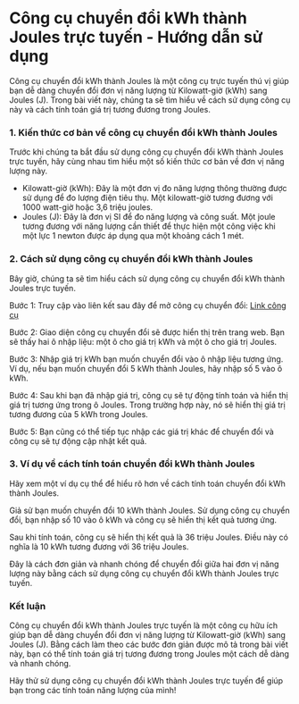 Công cụ chuyển đổi kWh thành Joules trực tuyến - Hướng dẫn sử dụng
==================================================================

Công cụ chuyển đổi kWh thành Joules là một công cụ trực tuyến thú vị giúp bạn dễ dàng chuyển đổi đơn vị năng lượng từ Kilowatt-giờ (kWh) sang Joules (J). Trong bài viết này, chúng ta sẽ tìm hiểu về cách sử dụng công cụ này và cách tính toán giá trị tương đương trong Joules.

### 1. Kiến thức cơ bản về công cụ chuyển đổi kWh thành Joules

Trước khi chúng ta bắt đầu sử dụng công cụ chuyển đổi kWh thành Joules trực tuyến, hãy cùng nhau tìm hiểu một số kiến thức cơ bản về đơn vị năng lượng này.

- Kilowatt-giờ (kWh): Đây là một đơn vị đo năng lượng thông thường được sử dụng để đo lượng điện tiêu thụ. Một kilowatt-giờ tương đương với 1000 watt-giờ hoặc 3,6 triệu joules.
- Joules (J): Đây là đơn vị SI để đo năng lượng và công suất. Một joule tương đương với năng lượng cần thiết để thực hiện một công việc khi một lực 1 newton được áp dụng qua một khoảng cách 1 mét.

### 2. Cách sử dụng công cụ chuyển đổi kWh thành Joules

Bây giờ, chúng ta sẽ tìm hiểu cách sử dụng công cụ chuyển đổi kWh thành Joules trực tuyến.

Bước 1: Truy cập vào liên kết sau đây để mở công cụ chuyển đổi: [Link công cụ](https://www.onlinecalculatorsfree.com/vi/convert/kilowatt-hour-to-joules.html)

Bước 2: Giao diện công cụ chuyển đổi sẽ được hiển thị trên trang web. Bạn sẽ thấy hai ô nhập liệu: một ô cho giá trị kWh và một ô cho giá trị Joules.

Bước 3: Nhập giá trị kWh bạn muốn chuyển đổi vào ô nhập liệu tương ứng. Ví dụ, nếu bạn muốn chuyển đổi 5 kWh thành Joules, hãy nhập số 5 vào ô kWh.

Bước 4: Sau khi bạn đã nhập giá trị, công cụ sẽ tự động tính toán và hiển thị giá trị tương ứng trong ô Joules. Trong trường hợp này, nó sẽ hiển thị giá trị tương đương của 5 kWh trong Joules.

Bước 5: Bạn cũng có thể tiếp tục nhập các giá trị khác để chuyển đổi và công cụ sẽ tự động cập nhật kết quả.

### 3. Ví dụ về cách tính toán chuyển đổi kWh thành Joules

Hãy xem một ví dụ cụ thể để hiểu rõ hơn về cách tính toán chuyển đổi kWh thành Joules.

Giả sử bạn muốn chuyển đổi 10 kWh thành Joules. Sử dụng công cụ chuyển đổi, bạn nhập số 10 vào ô kWh và công cụ sẽ hiển thị kết quả tương ứng.

Sau khi tính toán, công cụ sẽ hiển thị kết quả là 36 triệu Joules. Điều này có nghĩa là 10 kWh tương đương với 36 triệu Joules.

Đây là cách đơn giản và nhanh chóng để chuyển đổi giữa hai đơn vị năng lượng này bằng cách sử dụng công cụ chuyển đổi kWh thành Joules trực tuyến.

### Kết luận

Công cụ chuyển đổi kWh thành Joules trực tuyến là một công cụ hữu ích giúp bạn dễ dàng chuyển đổi đơn vị năng lượng từ Kilowatt-giờ (kWh) sang Joules (J). Bằng cách làm theo các bước đơn giản được mô tả trong bài viết này, bạn có thể tính toán giá trị tương đương trong Joules một cách dễ dàng và nhanh chóng.

Hãy thử sử dụng công cụ chuyển đổi kWh thành Joules trực tuyến để giúp bạn trong các tính toán năng lượng của mình!